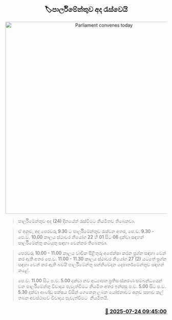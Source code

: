 <p align='center'><b><h2 align='center' title='Parliament convenes today'>🏷පාර්ලිමේන්තුව අද රැස්වෙයි</h2></b></p>
<p align='center'><img src='https://helakuru.sgp1.cdn.digitaloceanspaces.com/esana/images/lib/parliment-new-01[1].jpg' width='600' alt='Parliament convenes today'></p>

> පාර්ලිමේන්තුව අද (24) දිනයේත් රැස්වීමට නියමිතව තිබෙනවා.

> ඒ අනුව, අද පෙරවරු 9.30 ට පාර්ලිමේන්තුව රැස්වන අතර, පෙ.ව. 9.30 - පෙ.ව. 10.00 කාලය ස්ථාවර නියෝග 22 හි 01 සිට 06 දක්වා සඳහන් පාර්ලිමේන්තු කටයුතු සඳහා වෙන්කර තිබෙනවා.

> පෙරවරු 10.00 - 11.00 කාලය වාචික පිළිතුරු අපේක්ෂා කරන ප්‍රශ්න සඳහා වෙන් කර ඇති අතර පෙ.ව. 11.00 - 11.30 කාලය ස්ථාවර නියෝග 27 (2) යටතේ ප්‍රශ්න සඳහා වෙන් කර ඇති බවයි පාර්ලිමේන්තු සන්නිවේදන දෙපාර්තමේන්තුව සඳහන් කළේ.

> පෙ.ව. 11.00 සිට ප.ව. 5.00 දක්වා නව අධ්‍යාපන ප්‍රතිසංස්කරණ සම්බන්ධයෙන් වන පාර්ලිමේන්තු විවාදය පැවැත්වීමට නියමිත අතර ඉන්පසු ප.ව. 5.00 සිට ප.ව. 5.30 දක්වා ආණ්ඩු පක්ෂය විසින් ගෙනෙනු ලබන යෝජනාවට අනුව සභාව කල් තබන අවස්ථාවේ විවාදය පැවැත්වීමට  නියමිතයි.



<h3 align='right'><a href='https://www.helakuru.lk/esana/p/112111/'>📅 2025-07-24 09:45:00</a></h3>
